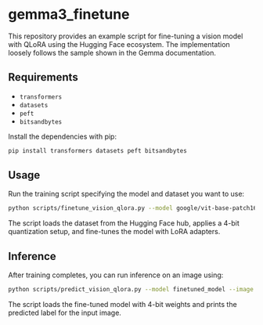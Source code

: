 # gemma3_finetune

This repository provides an example script for fine-tuning a vision model with QLoRA using the Hugging Face ecosystem. The implementation loosely follows the sample shown in the Gemma documentation.

## Requirements

- `transformers`
- `datasets`
- `peft`
- `bitsandbytes`

Install the dependencies with pip:

```bash
pip install transformers datasets peft bitsandbytes
```

## Usage

Run the training script specifying the model and dataset you want to use:

```bash
python scripts/finetune_vision_qlora.py --model google/vit-base-patch16-224 --dataset beans --epochs 3 --batch 4 --output finetuned_model
```

The script loads the dataset from the Hugging Face hub, applies a 4-bit quantization setup, and fine-tunes the model with LoRA adapters.


## Inference

After training completes, you can run inference on an image using:

```bash
python scripts/predict_vision_qlora.py --model finetuned_model --image path/to/image.jpg
```

The script loads the fine-tuned model with 4-bit weights and prints the predicted label for the input image.

